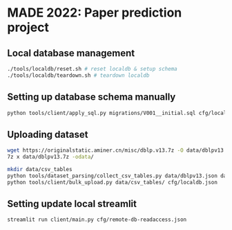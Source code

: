 # MADE 2022: Paper prediction project

## Local database management

```bash
./tools/localdb/reset.sh # reset localdb & setup schema
./tools/localdb/teardown.sh # teardown localdb
```

## Setting up database schema manually
```bash
python tools/client/apply_sql.py migrations/V001__initial.sql cfg/localdb.json
```

## Uploading dataset
```bash
wget https://originalstatic.aminer.cn/misc/dblp.v13.7z -O data/dblpv13.7z
7z x data/dblpv13.7z -odata/

mkdir data/csv_tables
python tools/dataset_parsing/collect_csv_tables.py data/dblpv13.json data/csv_tables/
python tools/client/bulk_upload.py data/csv_tables/ cfg/localdb.json
```

## Setting update local streamlit

```
streamlit run client/main.py cfg/remote-db-readaccess.json
```
